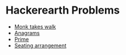 # Hackerearth Problems

- [Monk takes walk](https://github.com/bgoonz/DATA-STRUCTURES-ALGOS-CODEBASE/blob/master/General-Interview-Prep/hackerearth/algorithms/searching/linear-search/01-monk-takes-walk.js)
- [Anagrams](https://github.com/bgoonz/DATA-STRUCTURES-ALGOS-CODEBASE/blob/master/General-Interview-Prep/hackerearth/basics/01-anagrams.js)
- [Prime](https://github.com/bgoonz/DATA-STRUCTURES-ALGOS-CODEBASE/blob/master/General-Interview-Prep/hackerearth/basics/02-prime.js)
- [Seating arrangement](https://github.com/bgoonz/DATA-STRUCTURES-ALGOS-CODEBASE/blob/master/General-Interview-Prep/hackerearth/basics/03-seating-arrangement.js)
